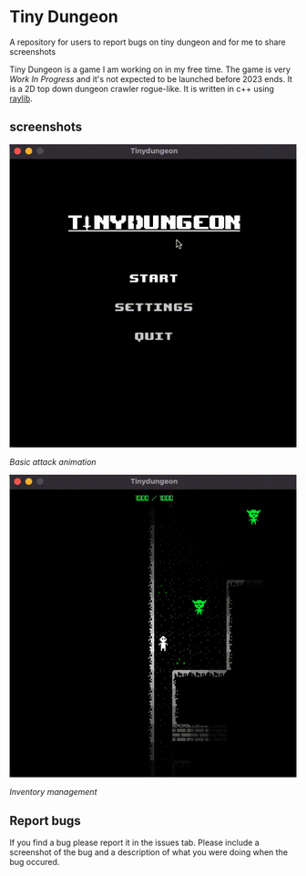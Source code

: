 # Tiny Dungeon
A repository for users to report bugs on tiny dungeon and for me to share screenshots

Tiny Dungeon is a game I am working on in my free time. The game is very _Work In Progress_ and it's not expected to be launched before 2023 ends. It is a 2D top down dungeon crawler rogue-like. It is written in c++ using  [raylib]((https://www.raylib.com/)).

## screenshots 

![PlayerAttackAnimation](./resources/PlayerAttackAnimation.gif)

_Basic attack animation_

![inventoryManagement](./resources/inventoryManagement.gif)

_Inventory management_

## Report bugs

If you find a bug please report it in the issues tab. Please include a screenshot of the bug and a description of what you were doing when the bug occured.
